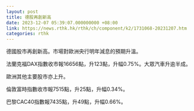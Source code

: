 ```yaml
---
layout: post
title: 德股再創新高
date: 2023-12-07 05:39:07.000000000 +08:00
link: https://news.rthk.hk/rthk/ch/component/k2/1731068-20231207.htm
categories: rthk
---
```


德國股市再創新高。市場對歐洲央行明年減息的預期升溫。

法蘭克福DAX指數收市報16656點，升123點，升幅0.75%。大眾汽車升逾半成。

歐洲其他主要股市亦上升。

倫敦富時指數收市報7515點，升25點，升幅0.34%。

巴黎CAC40指數報7435點，升49點，升幅0.66%。
